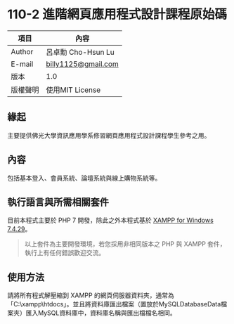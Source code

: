 # 110-2 進階網頁應用程式設計課程原始碼

|項目|內容|
|---|---|
|Author|呂卓勳 Cho-Hsun Lu|
|E-mail|billy1125@gmail.com|
|版本|1.0|
|版權聲明|使用MIT License|

## 緣起

主要提供佛光大學資訊應用學系修習網頁應用程式設計課程學生參考之用。

## 內容

包括基本登入、會員系統、論壇系統與線上購物系統等。

## 執行語言與所需相關套件

目前本程式主要於 PHP 7 開發，除此之外本程式基於 [XAMPP for Windows 7.4.29](https://www.apachefriends.org/zh_tw/download.html)。

> 以上套件為主要開發環境，若您採用非相同版本之 PHP 與 XAMPP 套件，執行上有任何錯誤歡迎交流。

## 使用方法

請將所有程式解壓縮到 XAMPP 的網頁伺服器資料夾，通常為「C:\xampp\htdocs」。並且將資料庫匯出檔案（置放於MySQLDatabaseData檔案夾）匯入MySQL資料庫中，資料庫名稱與匯出檔檔名相同。